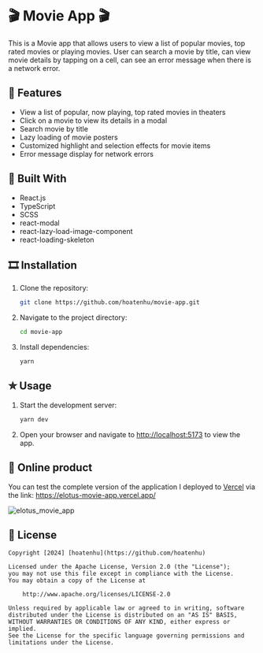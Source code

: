 # 🎬 Movie App 🎬

This is a Movie app that allows users to view a list of popular movies, top rated movies or playing movies. User can search a movie by title, can view movie details by tapping on a cell, can see an error message when there is a network error.

## 🍿 Features

- View a list of popular, now playing, top rated movies in theaters
- Click on a movie to view its details in a modal
- Search movie by title
- Lazy loading of movie posters
- Customized highlight and selection effects for movie items
- Error message display for network errors

## 🥤 Built With

- React.js
- TypeScript
- SCSS
- react-modal
- react-lazy-load-image-component
- react-loading-skeleton

## 🎞️ Installation

1. Clone the repository:
    ```bash
    git clone https://github.com/hoatenhu/movie-app.git
2. Navigate to the project directory:
    ```bash
    cd movie-app
3. Install dependencies:
    ```bash
    yarn
## ✮ Usage

1. Start the development server:
    ```bash
    yarn dev
2. Open your browser and navigate to [http://localhost:5173](http://localhost:5173) to view the app.

## 🚀 Online product
   You can test the complete version of the application I deployed to [Vercel](https://vercel.com/) via the link: https://elotus-movie-app.vercel.app/

   
![elotus_movie_app](https://github.com/hoatenhu/movie-app/assets/84147184/cd8a11c0-a49e-4dce-928c-3f5a7f95242b)


## 🚩 License

    Copyright [2024] [hoatenhu](https://github.com/hoatenhu)

    Licensed under the Apache License, Version 2.0 (the "License");
    you may not use this file except in compliance with the License.
    You may obtain a copy of the License at

        http://www.apache.org/licenses/LICENSE-2.0

    Unless required by applicable law or agreed to in writing, software
    distributed under the License is distributed on an "AS IS" BASIS,
    WITHOUT WARRANTIES OR CONDITIONS OF ANY KIND, either express or implied.
    See the License for the specific language governing permissions and
    limitations under the License.
